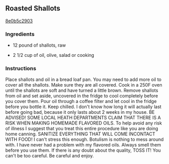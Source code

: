 ## Roasted Shallots

[8e0b5c2903](http://www.food.com/recipe/roasted-shallots-210071)

### Ingredients

 - 12 pound of shallots, raw

 - 2 1/2 cup of oil, olive, salad or cooking

### Instructions

Place shallots and oil in a bread loaf pan. You may need to add more oil to cover all the shallots. Make sure they are all covered. Cook in a 250F oven until the shallots are soft and have turned a little brown. Remove shallots from oil and set aside, uncovered in the fridge to cool completely before you cover them. Pour oil through a coffee filter and let cool in the fridge before you bottle it. Keep chilled. I don't know how long it will actually last before going bad, because it only lasts about 2 weeks in my house. BE ADVISED! SOME LOCAL HEATH DEPARTMENTS CLAIM THAT THERE IS A RISK WHEN MAKING HOMEMADE FLAVORED OILS. To help avoid any risk of illness I suggest that you treat this entire procedure like you are doing home canning. SANITIZE EVERYTHING THAT WILL COME INCONTACT WITH FOOD! I can't stress this enough. Botulism is nothing to mess around with. I have never had a problem with my flavored oils. Always smell them before you use them. If there is any doubt about the quality, TOSS IT! You can't be too careful. Be careful and enjoy.